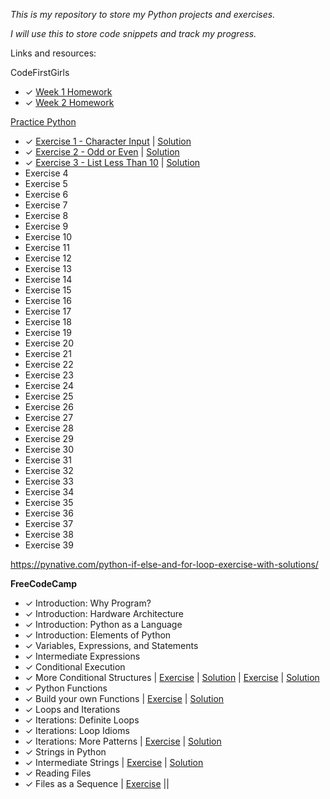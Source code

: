 <i>This is my repository to store my Python projects and exercises.

I will use this to store code snippets and track my progress.
</i>

Links and resources:

CodeFirstGirls
<ul>
<li>&#10003; <a href = "cfg-homework-week1.py">Week 1 Homework</a>
<li>&#10003; <a href = "cfg-homework-week2.py">Week 2 Homework</a>
</ul>

<a href = "https://www.practicepython.org/">Practice Python</a>
<ul>
<li>&#10003; <a href = https://www.practicepython.org/exercise/2014/01/29/01-character-input.html>Exercise 1 - Character Input</a> | <a href = "exercise20.py">Solution</a>
<li>&#10003; <a href = https://www.practicepython.org/exercise/2014/02/05/02-odd-or-even.html>Exercise 2 - Odd or Even</a> | <a href = "exercise22.py">Solution</a>
<li>&#10003; <a href = https://www.practicepython.org/exercise/2014/02/15/03-list-less-than-ten.html>Exercise 3 - List Less Than 10</a> | <a href = "exercise24.py">Solution</a>
<li>Exercise 4
<li>Exercise 5
<li>Exercise 6
<li>Exercise 7
<li>Exercise 8
<li>Exercise 9
<li>Exercise 10
<li>Exercise 11
<li>Exercise 12
<li>Exercise 13
<li>Exercise 14
<li>Exercise 15
<li>Exercise 16
<li>Exercise 17
<li>Exercise 18
<li>Exercise 19
<li>Exercise 20
<li>Exercise 21
<li>Exercise 22
<li>Exercise 23
<li>Exercise 24
<li>Exercise 25
<li>Exercise 26
<li>Exercise 27
<li>Exercise 28
<li>Exercise 29
<li>Exercise 30
<li>Exercise 31
<li>Exercise 32
<li>Exercise 33
<li>Exercise 34
<li>Exercise 35
<li>Exercise 36
<li>Exercise 37
<li>Exercise 38
<li>Exercise 39
</ul>

https://pynative.com/python-if-else-and-for-loop-exercise-with-solutions/

<b>FreeCodeCamp</b>

<ul>

<li>&#10003; Introduction: Why Program?
<li>&#10003; Introduction: Hardware Architecture
<li>&#10003; Introduction: Python as a Language
<li>&#10003; Introduction: Elements of Python
<li>&#10003; Variables, Expressions, and Statements
<li>&#10003; Intermediate Expressions
<li>&#10003; Conditional Execution
<li>&#10003; More Conditional Structures | <a href = "https://www.youtube.com/watch?v=crLerB4ZxMI">Exercise</a> | <a href ="exercise4.py">Solution</a> | <a href = "https://www.youtube.com/watch?v=KJN3-7HH6yk">Exercise</a> | <a href ="exercise4.py">Solution</a> 
<li>&#10003; Python Functions
<li>&#10003; Build your own Functions | <a href = "https://www.youtube.com/watch?v=ksvGhDsjtpw">Exercise</a> | <a href ="exercise4.py">Solution</a>
<li>&#10003; Loops and Iterations
<li>&#10003; Iterations: Definite Loops
<li>&#10003; Iterations: Loop Idioms
<li>&#10003; Iterations: More Patterns | <a href = "https://www.youtube.com/watch?v=kjxXZQw0uPg">Exercise</a> | <a href ="exercise7.py">Solution</a>
<li>&#10003; Strings in Python
<li>&#10003; Intermediate Strings | <a href = "https://www.youtube.com/watch?v=1bSqHot-KwE">Exercise</a> | <a href ="exercise19.py">Solution</a>
<li>&#10003; Reading Files
<li>&#10003; Files as a Sequence | <a href = "https://www.youtube.com/watch?v=il1j4wkte2E">Exercise</a> || <a href = "exercise18.py>Solution</a>
<li>&#10003; Python Lists
<li>&#10003; Working with Lists
<li>Strings and Lists
<li>Python Dictionaries
<li>Dictionaries: Common Applications
<li>Dictionaries and Loops
<li>Dictionaries and Loops
<li>The Tuples Collection
<li>Comparing and Sorting Tuples
<li>Regular Expressions
<li>Regular Expressions: Matching and Extracting Data
<li>Regular Expressions: Practical Applications
<li>Networking with Python
<li>Networking Protocol
<li>Networking: Write a Web Browser
<li>Networking: Text Processing
<li>Networking: Using urllib in Python
<li>Networking: Web Scraping with Python
<li>Using Web Services
<li>Web Services: XML
<li>Web Services: XML Schema
<li>Web Services: JSON
<li>Web Services: Service Oriented Approach
<li>Web Services: APIs
<li>Web Services: API Rate Limiting and Security
<li>Python Objects
<li>Objects: A Sample Class
<li>Object Lifecycle
<li>Objects: Inheritance
<li>Relational Databases and SQLite
<li>Make a Relational Database
<li>Relational Database Design
<li>Representing Relationships in a Relational Database
<li>Relational Databases: Relationship Building
<li>Relational Databases: Join Operation
<li>Relational Databases: Many-to-many Relationships
<li>Visualizing Data with Python
<li>Data Visualization: Page Rank
<li>Data Visualization: Mailing Lists
</ul>

<b>Projects to complete:</b>

<ul>
<li>Arithmetic Formatter
<li>Time Calculator
<li>Budget App
<li>Polygon Area Calculator
<li>Probability Calculator
</ul>

